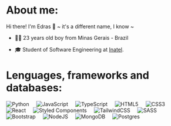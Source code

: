 # About me:
Hi there! I'm Edras 👋 ~ it's a different name, I know ~ 
 
  - 👦🏻 23 years old boy from Minas Gerais - Brazil 
  
  - 🎓 Student of Software Engineering at [Inatel](https://inatel.br).

# Lenguages, frameworks and databases:

![Python](https://img.shields.io/badge/python-3670A0?style=for-the-badge&logo=python&logoColor=ffdd54)
&nbsp; &nbsp; ![JavaScript](https://img.shields.io/badge/javascript-%23323330.svg?style=for-the-badge&logo=javascript&logoColor=%23F7DF1E)
&nbsp; &nbsp; ![TypeScript](https://img.shields.io/badge/typescript-%23007ACC.svg?style=for-the-badge&logo=typescript&logoColor=white)
&nbsp; &nbsp; ![HTML5](https://img.shields.io/badge/html5-%23E34F26.svg?style=for-the-badge&logo=html5&logoColor=white)
&nbsp; &nbsp; ![CSS3](https://img.shields.io/badge/css3-%231572B6.svg?style=for-the-badge&logo=css3&logoColor=white)
&nbsp; &nbsp; ![React](https://img.shields.io/badge/react-%2320232a.svg?style=for-the-badge&logo=react&logoColor=%2361DAFB)
&nbsp; &nbsp; ![Styled Components](https://img.shields.io/badge/styled--components-DB7093?style=for-the-badge&logo=styled-components&logoColor=white)
&nbsp; &nbsp; ![TailwindCSS](https://img.shields.io/badge/tailwindcss-%2338B2AC.svg?style=for-the-badge&logo=tailwind-css&logoColor=white)
&nbsp; &nbsp; ![SASS](https://img.shields.io/badge/SASS-hotpink.svg?style=for-the-badge&logo=SASS&logoColor=white)
&nbsp; &nbsp; ![Bootstrap](https://img.shields.io/badge/bootstrap-%238511FA.svg?style=for-the-badge&logo=bootstrap&logoColor=white)
&nbsp; &nbsp; ![NodeJS](https://img.shields.io/badge/node.js-6DA55F?style=for-the-badge&logo=node.js&logoColor=white)
&nbsp; &nbsp; ![MongoDB](https://img.shields.io/badge/MongoDB-%234ea94b.svg?style=for-the-badge&logo=mongodb&logoColor=white)
&nbsp; &nbsp; ![Postgres](https://img.shields.io/badge/postgres-%23316192.svg?style=for-the-badge&logo=postgresql&logoColor=white)


